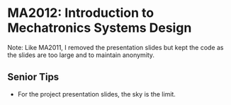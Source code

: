 # MA2012: Introduction to Mechatronics Systems Design

Note: Like MA2011, I removed the presentation slides but kept the code as the slides are too large and to maintain anonymity.

## Senior Tips
- For the project presentation slides, the sky is the limit. 
